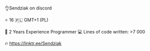 👌Sendziak on discord

⭐ 16
🇵🇱 GMT+1 (PL)

📝 2 Years Experience Programmer
💻 Lines of code written: >7 000

🔥 https://linktr.ee/Sendziak 󠁛󠀣󠀰󠀰󠀲󠁣󠁦󠁦󠀬󠀣󠀶󠁤󠀰󠀰󠁦󠁦󠁝
